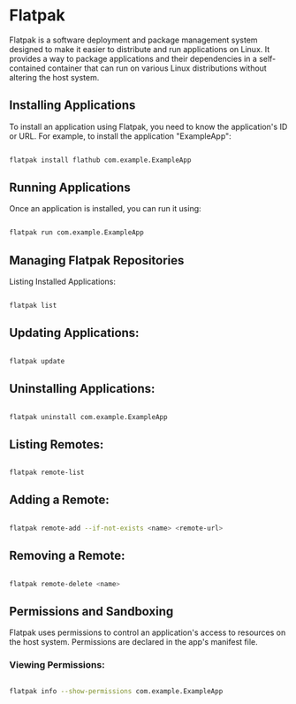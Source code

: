 # Flatpak

Flatpak is a software deployment and package management system designed to make it easier to distribute and run applications on Linux. It provides a way to package applications and their dependencies in a self-contained container that can run on various Linux distributions without altering the host system.

## Installing Applications

To install an application using Flatpak, you need to know the application's ID or URL. For example, to install the application "ExampleApp":

```bash

flatpak install flathub com.example.ExampleApp

```

## Running Applications

Once an application is installed, you can run it using:

```bash

flatpak run com.example.ExampleApp

```

## Managing Flatpak Repositories

Listing Installed Applications:

```bash

flatpak list

```

## Updating Applications:

```bash

flatpak update

```

## Uninstalling Applications:

```bash

flatpak uninstall com.example.ExampleApp

```

## Listing Remotes:

```bash

flatpak remote-list

```

## Adding a Remote:

```bash

flatpak remote-add --if-not-exists <name> <remote-url>

```

## Removing a Remote:

```bash

flatpak remote-delete <name>

```

## Permissions and Sandboxing

Flatpak uses permissions to control an application's access to resources on the host system. Permissions are declared in the app's manifest file.

### Viewing Permissions:

```bash

flatpak info --show-permissions com.example.ExampleApp

```
